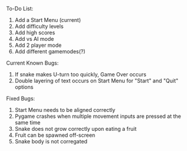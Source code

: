 To-Do List:
1. Add a Start Menu (current)
2. Add difficulty levels
3. Add high scores
4. Add vs AI mode
5. Add 2 player mode
6. Add different gamemodes(?)

Current Known Bugs:

1. If snake makes U-turn too quickly, Game Over occurs
2. Double layering of text occurs on Start Menu for "Start" and "Quit" options

Fixed Bugs:

1. Start Menu needs to be aligned correctly
2. Pygame crashes when multiple movement inputs are pressed at the same time
3. Snake does not grow correctly upon eating a fruit
4. Fruit can be spawned off-screen
5. Snake body is not corregated